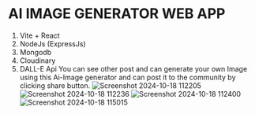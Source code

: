 # AI IMAGE GENERATOR WEB APP

1. Vite + React
2. NodeJs (ExpressJs)
3. Mongodb
4. Cloudinary
5. DALL-E Api
You can see other post and can generate your own Image using this Ai-Image generator  and can post it to the community by clicking share button.
![Screenshot 2024-10-18 112205](https://github.com/user-attachments/assets/30b1053f-c028-4bfa-a34e-66bb03007f7a)
![Screenshot 2024-10-18 112236](https://github.com/user-attachments/assets/fe6782e7-0319-4fda-b553-b32fc6fd31d0)
![Screenshot 2024-10-18 112400](https://github.com/user-attachments/assets/5a138b0d-d64d-4d1e-b419-550f2c5ec141)
![Screenshot 2024-10-18 115015](https://github.com/user-attachments/assets/edf3f09c-924e-4712-a659-11bf3448a38d)
